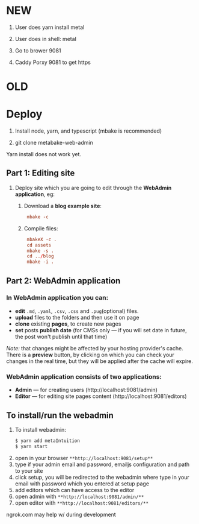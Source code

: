 # NEW

1. User does yarn install metaI

2. User does in shell: metaI

3. Go to brower 9081

4. Caddy Porxy 9081 to get https


# OLD

# Deploy

1. Install node, yarn, and typescript (mbake is recommended)

2. git clone metabake-web-admin

Yarn install does not work yet.

## Part 1: **Editing site**

1. Deploy site which you are going to edit through the **WebAdmin application**, eg:

    1. Download a **blog example site**:

        ```conf
         mbake -c
        ```
    1. Compile files:

        ```conf
         mbakeX -c .
         cd assets
         mbake -s .
         cd ../blog
         mbake -i .
        ```

## Part 2: **WebAdmin application**

### **In WebAdmin application you can:**

- **edit** `.md`, `.yaml`, `.csv`, `.css` and `.pug`(optional) files.
- **upload** files to the folders and then use it on page
- **clone** existing **pages**, to create new pages
- **set** posts **publish date** (for CMSs only — if you will set date in future, the post won't publish until that time)

*Note:* that changes might be affected by your hosting provider's cache. There is a **preview** button, by clicking on which you can check your changes in the real time, but they will be applied after the cache will expire.

### **WebAdmin application consists of two applications:**

- **Admin** — for creating users (http://localhost:9081/admin)
- **Editor** — for editing site pages content (http://localhost:9081/editors)

## **To install/run the webadmin**

1. To install webadmin:
    ```sh
    $ yarn add metaIntuition
    $ yarn start
    ```
2. open in your browser `**http://localhost:9081/setup**`
3. type if your admin email and password, emailjs configuration and path to your site
4. click setup, you will be redirected to the webadmin where type in your email with password which you entered at setup page
5. add editors which can have access to the editor
6. open admin with `**http://localhost:9081/admin/**`
7. open editor with `**http://localhost:9081/editors/**`

ngrok.com may help w/ during development 